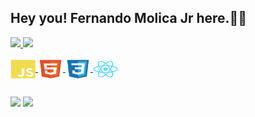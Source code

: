## Hey you! Fernando Molica Jr here.👋🏻

	
 <div style="display: flex">
  <a href="https://github.com/Fernandomolica">
  <img height="150em" height="40" src="https://github-readme-stats.vercel.app/api?username=Fernandomolica&show_icons=true&theme=dark&include_all_commits=true&count_private=true"/>
  <img height="150em" height="60" src="https://github-readme-stats.vercel.app/api/top-langs/?username=Fernandomolica&layout=compact&langs_count=7&theme=dark"/>
</div>
<div style="display: inline_block"><br>
  <img align="center" alt="Fernandomolica-Js" height="30" width="40" src="https://raw.githubusercontent.com/devicons/devicon/master/icons/javascript/javascript-plain.svg">
  <img align="center" alt="Fernandomolica-HTML" height="30" width="40" src="https://raw.githubusercontent.com/devicons/devicon/master/icons/html5/html5-original.svg">
  <img align="center" alt="Fernandomolica-CSS" height="30" width="40" src="https://raw.githubusercontent.com/devicons/devicon/master/icons/css3/css3-original.svg">
  <img align="center" alt="Fernandomolica-React" height="30" width="40" src="https://raw.githubusercontent.com/devicons/devicon/master/icons/react/react-original.svg">
</div>


  
  ##
 
<div> 
  <a href = "mailto:fernando.molica.jr@gmail.com"><img src="https://img.shields.io/badge/Gmail-D14836?style=for-the-badge&logo=gmail&logoColor=white" target="_blank"></a>
  <a href="https://www.linkedin.com/in/fernandomolica/" target="_blank"><img src="https://img.shields.io/badge/-LinkedIn-%230077B5?style=for-the-badge&logo=linkedin&logoColor=white" target="_blank"></a> 
 <!--
  ![Snake animation](https://github.com/Fernandomolica/Fernandomolica/blob/output/github-contribution-grid-snake.svg)
 
</div>


-->
